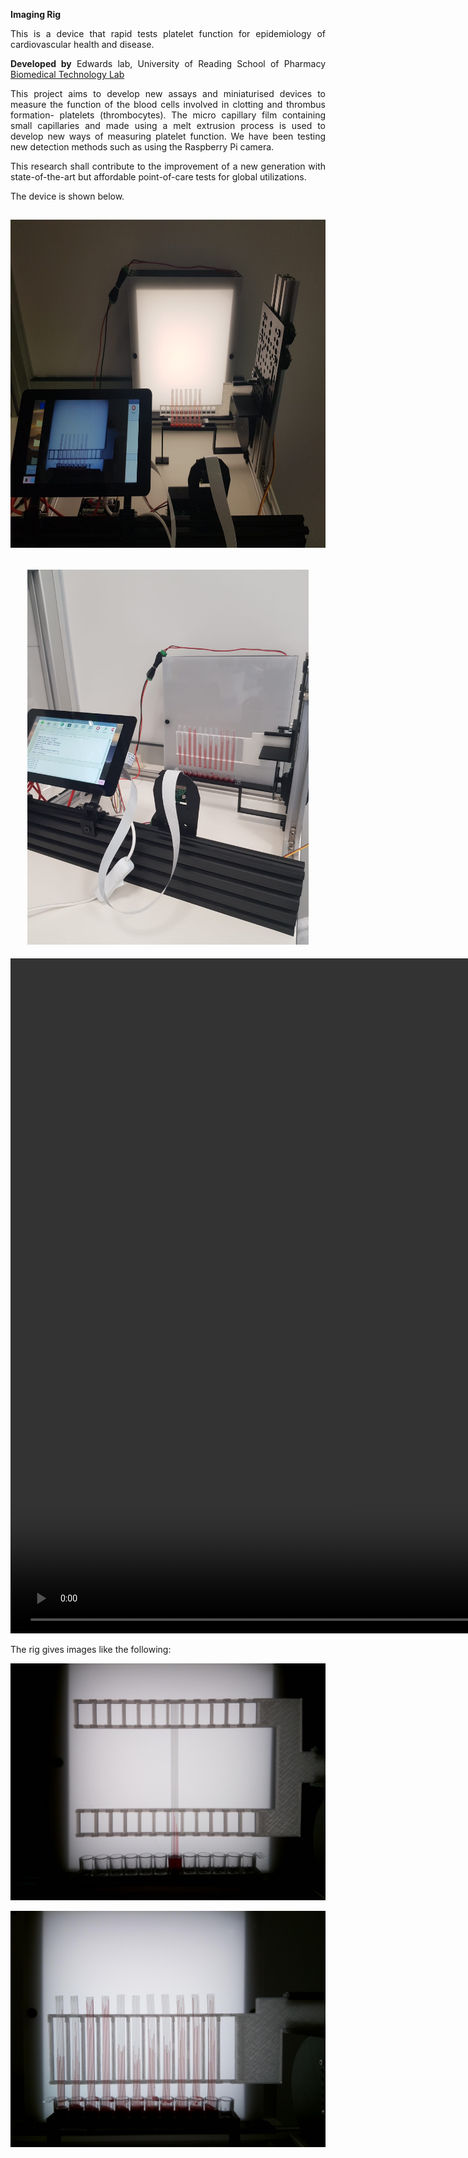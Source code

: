 <p style="text-align: justify;"><strong>Imaging Rig</strong></p>
<p style="text-align: justify;">This is a device that rapid tests platelet function for epidemiology of cardiovascular health and disease.</p>
<p style="text-align: justify;"><strong>Developed by</strong> Edwards lab, University of Reading School of Pharmacy <a href="https://research.reading.ac.uk/biomedical-technology-lab/">Biomedical Technology Lab</a></p>
<p style="text-align: justify;">This project aims to develop new assays and miniaturised devices to measure the function of the blood cells involved in clotting and thrombus formation- platelets (thrombocytes). The micro capillary film containing small capillaries and made using a melt extrusion process is used to develop new ways of measuring platelet function. We have been testing new detection methods such as using the Raspberry Pi camera.</p>
<p style="text-align: justify;">This research shall contribute to the improvement of a new generation with state-of-the-art but affordable point-of-care tests for global utilizations.</p>
<p style="text-align: justify;">The device is shown below.</p>
<h2 style="text-align: center;"><img src="Imaging_Rig3.jpeg" alt="Imaging Rig" width="700" height="525" /></h2>
<h2 style="text-align: center;"><img src="Imaging_Rig4.jpeg" alt="Imaging Rig 2" width="450" height="600" /></h2>

<video width="1920" height="1080" controls="controls">
  <source src="video.mp4" type="video/mp4" />
  <source src="video.ogg" type="video/ogg" />
</video>


<p>The rig gives images like the following:</p>
<p><img src="Rise_of_the_dye.jpeg" alt="Rise of the dye" /></p>
<p style="text-align: justify;"><img src="MCF.jpeg" alt="MCF" /></p>
